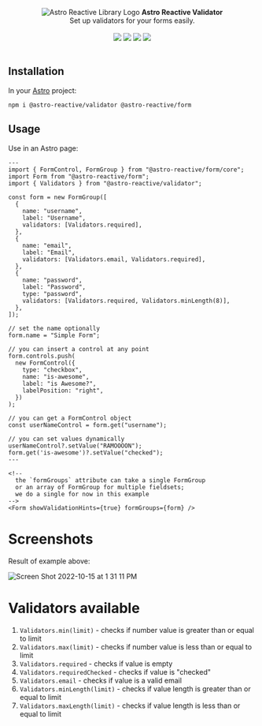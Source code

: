 <p align="center">
  <img src="https://raw.githubusercontent.com/ayoayco/astro-reactive-library/main/.github/assets/logo/min-banner.png" alt="Astro Reactive Library Logo">
  <strong>Astro Reactive Validator</strong>
  <br />
  Set up validators for your forms easily.
  <br />
  <br />
  <img src="https://img.shields.io/npm/v/@astro-reactive/validator" />
  <img src="https://img.shields.io/npm/l/@astro-reactive/validator" />
  <img src="https://img.shields.io/npm/dt/@astro-reactive/validator" />
  <img src="https://img.shields.io/librariesio/release/npm/@astro-reactive/validator" />
  <br />
  <br />
</p>

## Installation
In your [Astro](https://astro.build) project:

```
npm i @astro-reactive/validator @astro-reactive/form
```

## Usage
Use in an Astro page:

```astro
---
import { FormControl, FormGroup } from "@astro-reactive/form/core";
import Form from "@astro-reactive/form";
import { Validators } from "@astro-reactive/validator";

const form = new FormGroup([
  {
    name: "username",
    label: "Username",
    validators: [Validators.required],
  },
  {
    name: "email",
    label: "Email",
    validators: [Validators.email, Validators.required],
  },
  {
    name: "password",
    label: "Password",
    type: "password",
    validators: [Validators.required, Validators.minLength(8)],
  },
]);

// set the name optionally
form.name = "Simple Form";

// you can insert a control at any point
form.controls.push(
  new FormControl({
    type: "checkbox",
    name: "is-awesome",
    label: "is Awesome?",
    labelPosition: "right",
  })
);

// you can get a FormControl object
const userNameControl = form.get("username");

// you can set values dynamically
userNameControl?.setValue("RAMOOOON");
form.get('is-awesome')?.setValue("checked");
---

<!-- 
  the `formGroups` attribute can take a single FormGroup
  or an array of FormGroup for multiple fieldsets;
  we do a single for now in this example
-->
<Form showValidationHints={true} formGroups={form} />
```

# Screenshots
Result of example above:

![Screen Shot 2022-10-15 at 1 31 11 PM](https://user-images.githubusercontent.com/4262489/195984173-c19e8cf0-bc55-41d5-8267-e3de44c6bf64.png)

# Validators available
1. `Validators.min(limit)` - checks if number value is greater than or equal to limit
1. `Validators.max(limit)` - checks if number value is less than or equal to limit
1. `Validators.required` - checks if value is empty
1. `Validators.requiredChecked` - checks if value is "checked"
1. `Validators.email` - checks if value is a valid email
1. `Validators.minLength(limit)` - checks if value length is greater than or equal to limit
1. `Validators.maxLength(limit)` - checks if value length is less than or equal to limit
